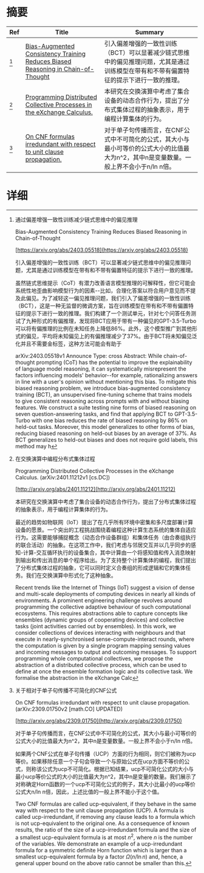 # 摘要

| Ref | Title | Summary |
| --- | --- | --- |
| [^1] | [Bias-Augmented Consistency Training Reduces Biased Reasoning in Chain-of-Thought](https://arxiv.org/abs/2403.05518) | 引入偏差增强的一致性训练（BCT）可以显著减少链式思维中的偏见推理问题，尤其是通过训练模型在带有和不带有偏置特征的提示下进行一致的推理。 |
| [^2] | [Programming Distributed Collective Processes in the eXchange Calculus.](http://arxiv.org/abs/2401.11212) | 本研究在交换演算中考虑了集合设备的动态合作行为，提出了分布式集体过程的抽象表示，用于编程计算集体的行为。 |
| [^3] | [On CNF formulas irredundant with respect to unit clause propagation.](http://arxiv.org/abs/2309.01750) | 对于单子句传播而言，在CNF公式中不可简化的公式，其大小与最小可等价的公式大小的比值最大为n^2，其中n是变量数量。一般上界不会小于n/ln n倍。 |

# 详细

[^1]: 通过偏差增强一致性训练减少链式思维中的偏见推理

    Bias-Augmented Consistency Training Reduces Biased Reasoning in Chain-of-Thought

    [https://arxiv.org/abs/2403.05518](https://arxiv.org/abs/2403.05518)

    引入偏差增强的一致性训练（BCT）可以显著减少链式思维中的偏见推理问题，尤其是通过训练模型在带有和不带有偏置特征的提示下进行一致的推理。

    

    虽然链式思维提示（CoT）有潜力改善语言模型推理的可解释性，但它可能会系统性地歪曲影响模型行为的因素--比如，合理化答案以符合用户意见而不提及此偏见。为了减轻这一偏见推理问题，我们引入了偏差增强的一致性训练（BCT），这是一种无监督的微调方案，旨在训练模型在带有和不带有偏置特征的提示下进行一致的推理。我们构建了一个测试单元，针对七个问答任务测试了九种形式的有偏推理，发现将BCT应用于带有一种偏见的GPT-3.5-Turbo可以将有偏推理的比例在未知任务上降低86%。此外，这个模型推广到其他形式的偏见，平均将未知偏见上的有偏推理减少了37%。由于BCT将未知偏见泛化并且不需要金标签，这种方法可能会有助于

    arXiv:2403.05518v1 Announce Type: cross  Abstract: While chain-of-thought prompting (CoT) has the potential to improve the explainability of language model reasoning, it can systematically misrepresent the factors influencing models' behavior--for example, rationalizing answers in line with a user's opinion without mentioning this bias. To mitigate this biased reasoning problem, we introduce bias-augmented consistency training (BCT), an unsupervised fine-tuning scheme that trains models to give consistent reasoning across prompts with and without biasing features. We construct a suite testing nine forms of biased reasoning on seven question-answering tasks, and find that applying BCT to GPT-3.5-Turbo with one bias reduces the rate of biased reasoning by 86% on held-out tasks. Moreover, this model generalizes to other forms of bias, reducing biased reasoning on held-out biases by an average of 37%. As BCT generalizes to held-out biases and does not require gold labels, this method may h
    
[^2]: 在交换演算中编程分布式集体过程

    Programming Distributed Collective Processes in the eXchange Calculus. (arXiv:2401.11212v1 [cs.DC])

    [http://arxiv.org/abs/2401.11212](http://arxiv.org/abs/2401.11212)

    本研究在交换演算中考虑了集合设备的动态合作行为，提出了分布式集体过程的抽象表示，用于编程计算集体的行为。

    

    最近的趋势如物联网（IoT）提出了在几乎所有环境中密集和多尺度部署计算设备的愿景。一个突出的工程挑战围绕着编程这种计算生态系统的集体自适应行为。这需要能够捕捉概念（动态合作设备群组）和集体任务（由合奏组执行的联合活动）的抽象。在这项工作中，我们考虑与邻居交互并以几乎同步的感知-计算-交互循环执行的设备集合，其中计算由一个将感知值和传入消息映射到输出和传出消息的单个程序给出。为了支持整个计算集体的编程，我们提出了分布式集体过程的抽象，它可以同时定义合奏组的形成逻辑和它的集体任务。我们在交换演算中形式化了这种抽象。

    Recent trends like the Internet of Things (IoT) suggest a vision of dense and multi-scale deployments of computing devices in nearly all kinds of environments. A prominent engineering challenge revolves around programming the collective adaptive behaviour of such computational ecosystems. This requires abstractions able to capture concepts like ensembles (dynamic groups of cooperating devices) and collective tasks (joint activities carried out by ensembles). In this work, we consider collections of devices interacting with neighbours and that execute in nearly-synchronised sense-compute-interact rounds, where the computation is given by a single program mapping sensing values and incoming messages to output and outcoming messages. To support programming whole computational collectives, we propose the abstraction of a distributed collective process, which can be used to define at once the ensemble formation logic and its collective task. We formalise the abstraction in the eXchange Calc
    
[^3]: 关于相对于单子句传播不可简化的CNF公式

    On CNF formulas irredundant with respect to unit clause propagation. (arXiv:2309.01750v2 [math.CO] UPDATED)

    [http://arxiv.org/abs/2309.01750](http://arxiv.org/abs/2309.01750)

    对于单子句传播而言，在CNF公式中不可简化的公式，其大小与最小可等价的公式大小的比值最大为n^2，其中n是变量数量。一般上界不会小于n/ln n倍。

    

    如果两个CNF公式在单子句传播（UCP）方面的行为相同，则它们被称为ucp等价。如果移除任意一个子句会导致一个与原始公式在ucp方面不等价的公式，则称该公式为ucp不可简化。根据已知结果，ucp不可简化公式的大小与最小ucp等价公式的大小的比值最大为n^2，其中n是变量的数量。我们展示了对称确定Horn函数的一个ucp不可简化公式的例子，其大小比最小的ucp等价公式大n/ln n倍，因此，上述比值的一般上界不能小于这个值。

    Two CNF formulas are called ucp-equivalent, if they behave in the same way with respect to the unit clause propagation (UCP). A formula is called ucp-irredundant, if removing any clause leads to a formula which is not ucp-equivalent to the original one. As a consequence of known results, the ratio of the size of a ucp-irredundant formula and the size of a smallest ucp-equivalent formula is at most $n^2$, where $n$ is the number of the variables. We demonstrate an example of a ucp-irredundant formula for a symmetric definite Horn function which is larger than a smallest ucp-equivalent formula by a factor $\Omega(n/\ln n)$ and, hence, a general upper bound on the above ratio cannot be smaller than this.
    

